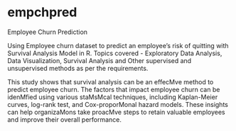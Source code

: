 # empchpred
Employee Churn Prediction

Using Employee churn dataset to predict an employee’s risk of quitting with Survival Analysis 
Model in R. Topics covered - Exploratory Data Analysis, Data Visualization, Survival Analysis 
and Other supervised and unsupervised methods as per the requirements.

This study shows that survival analysis can be an effecMve method to predict
employee churn. The factors that impact employee churn can be idenMfied using various staMsMcal
techniques, including Kaplan-Meier curves, log-rank test, and Cox-proporMonal hazard models.
These insights can help organizaMons take proacMve steps to retain valuable employees and
improve their overall performance.
